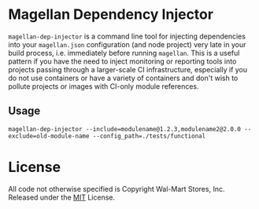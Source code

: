 # Magellan Dependency Injector

`magellan-dep-injector` is a command line tool for injecting dependencies into your `magellan.json` configuration 
(and node project) very late in your build process, i.e. immediately before running `magellan`. This is a useful
pattern if you have the need to inject monitoring or reporting tools into projects passing through a larger-scale
CI infrastructure, especially if you do not use containers or have a variety of containers and don't wish to pollute
projects or images with CI-only module references.

## Usage

```shell
magellan-dep-injector --include=modulename@1.2.3,modulename2@2.0.0 --exclude=old-module-name --config_path=./tests/functional
```

# License

All code not otherwise specified is Copyright Wal-Mart Stores, Inc. Released under the [MIT](./LICENSE) License.

